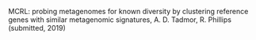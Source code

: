 MCRL: probing metagenomes for known diversity by clustering reference genes with similar metagenomic signatures, A. D. Tadmor, R. Phillips (submitted, 2019)
